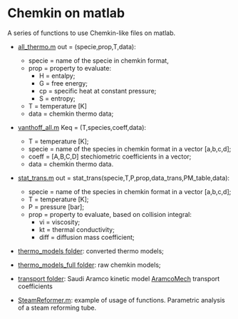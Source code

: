 # Chemkin on matlab
A series of functions to use Chemkin-like files on matlab.

- [all_thermo.m](https://github.com/sommaa/Chemkin_on_matlam/blob/main/all_thermo.m) out = (specie,prop,T,data):
  - specie = name of the specie in chemkin format,
  - prop = property to evaluate:
    - H = entalpy;
    - G = free energy;
    - cp = specific heat at constant pressure;
    - S = entropy;
  - T = temperature [K]
  - data = chemkin thermo data;
  
- [vanthoff_all.m](https://github.com/sommaa/Chemkin_on_matlam/blob/main/vanthoff_all.m) Keq = (T,species,coeff,data):
  - T = temperature [K];
  - specie = name of the species in chemkin format in a vector [a,b,c,d];
  - coeff = [A,B,C,D] stechiometric coefficients in a vector;
  - data = chemkin thermo data.

- [stat_trans.m](https://github.com/sommaa/Chemkin_on_matlam/blob/main/stat_trans.m) out = stat_trans(specie,T,P,prop,data_trans,PM_table,data):
  - specie = name of the species in chemkin format in a vector [a,b,c,d];
  - T = temperature [K];
  - P = pressure [bar];
  - prop = property to evaluate, based on collision integral:
    - vi = viscosity;
    - kt = thermal conductivity;
    - diff = diffusion mass coefficient;
    
- [thermo_models folder](https://github.com/sommaa/Chemkin_on_matlam/tree/main/thermo_models): converted thermo models;
- [thermo_models_full folder](https://github.com/sommaa/Chemkin_on_matlab/tree/main/thermo_models_full): raw chemkin models;

- [transport folder](https://github.com/sommaa/Chemkin_on_matlam/tree/main/transport): Saudi Aramco kinetic model [AramcoMech]((https://www.universityofgalway.ie/combustionchemistrycentre/mechanismdownloads/aramcomech13/)) transport coefficients
  
- [SteamReformer.m](https://github.com/sommaa/Chemkin_on_matlam/blob/main/SteamReformer.m): example of usage of functions. Parametric analysis of a steam reforming tube.
